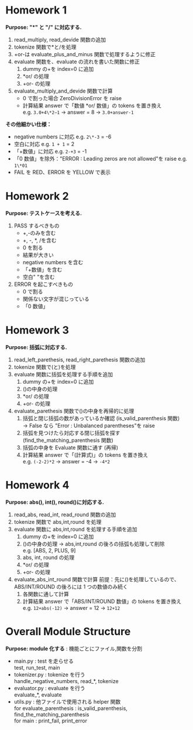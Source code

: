 # Homework 1

**Purpose: "\*" と "/" に対応する.**

1. read_multiply, read_devide 関数の追加
2. tokenize 関数で\*と/を処理
3. +or-は evaluate_plus_and_minus 関数で処理するように修正
4. evaluate 関数を、evaluate の流れを書いた関数に修正
    1. dummy の+を index=0 に追加
    2. \*or/ の処理
    3. +or- の処理
5. evaluate_multiply_and_devide 関数で計算
    - 0 で割った場合 ZeroDivisionError を raise
    - 計算結果 answer で「数値 \*or/ 数値」の tokens を置き換え  
      e.g. `3.0+4\*2−1` -> answer = 8 -> `3.0+answer-1`

**その他細かい仕様：**

-   negative numbers に対応
    e.g. `2\*-3` = -6
-   空白に対応
    e.g. `1 + 1` = 2
-   「+数値」に対応
    e.g. `2-+3` = -1
-   「0 数値」を除外："ERROR : Leading zeros are not allowed"を raise
    e.g. `1\*01`
-   FAIL を RED、ERROR を YELLOW で表示

# Homework 2

**Purpose: テストケースを考える.**

1. PASS するべきもの
    - +,-のみを含む
    - +, -, \*, /を含む
    - 0 を割る
    - 結果が大きい
    - negative numbers を含む
    - 「+数値」を含む
    - 空白" "を含む
2. ERROR を起こすべきもの
    - 0 で割る
    - 関係ない文字が混じっている
    - 「0 数値」

# Homework 3

**Purpose: 括弧に対応する.**

1. read_left_parethesis, read_right_parethesis 関数の追加
2. tokenize 関数で(と)を処理
3. evaluate 関数に括弧を処理する手順を追加
    1. dummy の+を index=0 に追加
    2. ()の中身の処理
    3. \*or/ の処理
    4. +or- の処理
4. evaluate_parethesis 関数で()の中身を再帰的に処理
    1. 括弧と閉じ括弧の数があっているか確認 (is_valid_parenthesis 関数)  
       -> False なら "Error : Unbalanced parentheses"を raise
    2. 括弧を見つけたら対応する閉じ括弧を探す (find_the_matching_parenthesis 関数)
    3. 括弧の中身を Evaluate 関数に通す (再帰)
    4. 計算結果 answer で「(計算式)」の tokens を置き換え  
       e.g. `(-2-2)*2` -> answer = -4 -> `-4*2`

# Homework 4

**Purpose: abs(), int(), round()に対応する.**

1. read_abs, read_int, read_round 関数の追加
2. tokenize 関数で abs,int,round を処理
3. evaluate 関数に abs,int,round を処理する手順を追加
    1. dummy の+を index=0 に追加
    2. ()の中身の処理
       -> abs,int,round の後ろの括弧も処理して削除  
       e.g. [ABS, 2, PLUS, 9]
    3. abs, int, round の処理
    4. \*or/ の処理
    5. +or- の処理
4. evaluate_abs_int_round 関数で計算
   前提：先に()を処理しているので、ABS/INT/ROUND の後ろには 1 つの数値のみ続く
    1. 各関数に通して計算
    2. 計算結果 answer で「ABS/INT/ROUND 数値」の tokens を置き換え  
        e.g. `12+abs(-12)` -> answer = 12 -> `12+12`

# Overall Module Structure

**Purpose: module 化する** : 機能ごとにファイル,関数を分割

-   main.py : test を走らせる  
    test, run_test, main
-   tokenizer.py : tokenize を行う  
    handle_negative_numbers, read_*, tokenize
-   evaluator.py : evaluate を行う  
    evaluate_*, evaluate
-   utils.py : 他ファイルで使用される helper 関数  
    for evaluate_parenthesis : is_valid_parenthesis, find_the_matching_parenthesis  
    for main : print_fail, print_error
